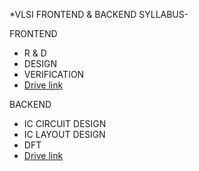 *VLSI FRONTEND & BACKEND SYLLABUS-

FRONTEND
 - R & D
 - DESIGN
 - VERIFICATION
 - [Drive link](https://drive.google.com/drive/folders/1uPbunXAeckFTebRhc69u9iC6-RqIlrpc)

BACKEND
 - IC CIRCUIT DESIGN
 - IC LAYOUT DESIGN
 - DFT
 - [Drive link](https://drive.google.com/drive/folders/1vMuUSfIqq_4yiguvTWxcm2TChxoWCXM9) 
